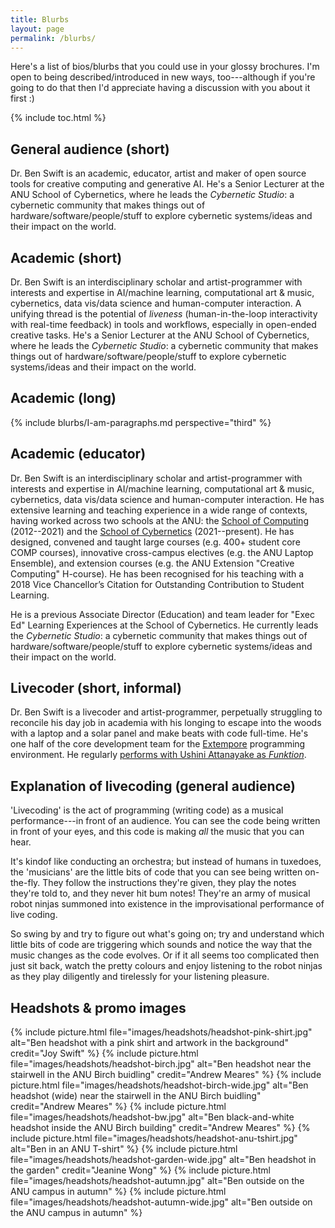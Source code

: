 ```yaml
---
title: Blurbs
layout: page
permalink: /blurbs/
---
```


Here's a list of bios/blurbs that you could use in your glossy brochures. I'm
open to being described/introduced in new ways, too---although if you're going
to do that then I'd appreciate having a discussion with you about it first :)

{% include toc.html %}

## General audience (short)

Dr. Ben Swift is an academic, educator, artist and maker of open source tools
for creative computing and generative AI. He's a Senior Lecturer at the ANU
School of Cybernetics, where he leads the _Cybernetic Studio_: a cybernetic
community that makes things out of hardware/software/people/stuff to explore
cybernetic systems/ideas and their impact on the world.

## Academic (short)

Dr. Ben Swift is an interdisciplinary scholar and artist-programmer with
interests and expertise in AI/machine learning, computational art & music,
cybernetics, data vis/data science and human-computer interaction. A unifying
thread is the potential of _liveness_ (human-in-the-loop interactivity with
real-time feedback) in tools and workflows, especially in open-ended creative
tasks. He's a Senior Lecturer at the ANU School of Cybernetics, where he leads
the _Cybernetic Studio_: a cybernetic community that makes things out of
hardware/software/people/stuff to explore cybernetic systems/ideas and their
impact on the world.

## Academic (long)

{% include blurbs/I-am-paragraphs.md perspective="third" %}

## Academic (educator)

Dr. Ben Swift is an interdisciplinary scholar and artist-programmer with
interests and expertise in AI/machine learning, computational art & music,
cybernetics, data vis/data science and human-computer interaction. He has
extensive learning and teaching experience in a wide range of contexts, having
worked across two schools at the ANU: the
[School of Computing](https://comp.anu.edu.au) (2012--2021) and the
[School of Cybernetics](https://cybernetics.anu.edu.au) (2021--present). He has
designed, convened and taught large courses (e.g. 400+ student core COMP
courses), innovative cross-campus electives (e.g. the ANU Laptop Ensemble), and
extension courses (e.g. the ANU Extension "Creative Computing" H-course). He has
been recognised for his teaching with a 2018 Vice Chancellor’s Citation for
Outstanding Contribution to Student Learning.

He is a previous Associate Director (Education) and team leader for "Exec Ed"
Learning Experiences at the School of Cybernetics. He currently leads the
_Cybernetic Studio_: a cybernetic community that makes things out of
hardware/software/people/stuff to explore cybernetic systems/ideas and their
impact on the world.

## Livecoder (short, informal)

Dr. Ben Swift is a livecoder and artist-programmer, perpetually struggling to
reconcile his day job in academia with his longing to escape into the woods with
a laptop and a solar panel and make beats with code full-time. He's one half of
the core development team for the
[Extempore](https://github.com/digego/extempore) programming environment. He
regularly
[performs with Ushini Attanayake as _Funktion_](https://vimeo.com/benswift).

## Explanation of livecoding (general audience)

'Livecoding' is the act of programming (writing code) as a musical
performance---in front of an audience. You can see the code being written in
front of your eyes, and this code is making _all_ the music that you can hear.

It's kindof like conducting an orchestra; but instead of humans in tuxedoes, the
'musicians' are the little bits of code that you can see being written
on-the-fly. They follow the instructions they're given, they play the notes
they're told to, and they never hit bum notes! They're an army of musical robot
ninjas summoned into existence in the improvisational performance of live
coding.

So swing by and try to figure out what's going on; try and understand which
little bits of code are triggering which sounds and notice the way that the
music changes as the code evolves. Or if it all seems too complicated then just
sit back, watch the pretty colours and enjoy listening to the robot ninjas as
they play diligently and tirelessly for your listening pleasure.

## Headshots & promo images

{% include picture.html file="images/headshots/headshot-pink-shirt.jpg" alt="Ben headshot with a pink shirt and artwork in the background" credit="Joy Swift" %}
{% include picture.html file="images/headshots/headshot-birch.jpg" alt="Ben headshot near the stairwell in the ANU Birch buidling" credit="Andrew Meares" %}
{% include picture.html file="images/headshots/headshot-birch-wide.jpg" alt="Ben headshot (wide) near the stairwell in the ANU Birch buidling" credit="Andrew Meares" %}
{% include picture.html file="images/headshots/headshot-bw.jpg" alt="Ben black-and-white headshot inside the ANU Birch building" credit="Andrew Meares" %}
{% include picture.html file="images/headshots/headshot-anu-tshirt.jpg" alt="Ben in an ANU T-shirt" %}
{% include picture.html file="images/headshots/headshot-garden-wide.jpg" alt="Ben headshot in the garden" credit="Jeanine Wong" %}
{% include picture.html file="images/headshots/headshot-autumn.jpg" alt="Ben outside on the ANU campus in autumn" %}
{% include picture.html file="images/headshots/headshot-autumn-wide.jpg" alt="Ben outside on the ANU campus in autumn" %}
